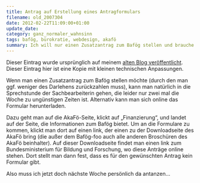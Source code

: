 ```yaml
---
title: Antrag auf Erstellung eines Antragformulars
filename: old_2007304
date: 2012-02-22T11:09:00+01:00
update_date:
category: ganz_normaler_wahnsinn
tags: bafög, bürokratie, webdesign, akafö
summary: Ich will nur einen Zusatzantrag zum Bafög stellen und brauche dazu ein Formular. Das kann ich mir herunterladen, oder?
---
```

Dieser Eintrag wurde ursprünglich auf meinem [alten Blog veröffentlicht](https://stu.blogger.de/stories/2007304/). Dieser Eintrag hier ist eine Kopie mit kleinen technischen Anpassungen.

Wenn man einen Zusatzantrag zum Bafög stellen möchte (durch den man ggf. weniger des Darlehens zurückzahlen muss), kann man natürlich in die Sprechstunde der Sachbearbeiterin gehen, die leider nur zwei mal die Woche zu ungünstigen Zeiten ist.
Alternativ kann man sich online das Formular herunterladen.

Dazu geht man auf die AkaFö-Seite, klickt auf „Finanzierung“, und landet auf der Seite, die Informationen zum Bafög bietet. Um an die Formulare zu kommen, klickt man dort auf einen link, der einen zu der Downloadseite des AkaFö bring (die außer dem Bafög-foo auch alle anderen Broschüren des AkaFö beinhalter). Auf dieser Downloadseite findet man einen link zum Bundesministerium für Bildung und Forschung, wo diese Anträge online stehen. Dort stellt man dann fest, dass es für den gewünschten Antrag kein Formular gibt.

Also muss ich jetzt doch nächste Woche persönlich da antanzen…
